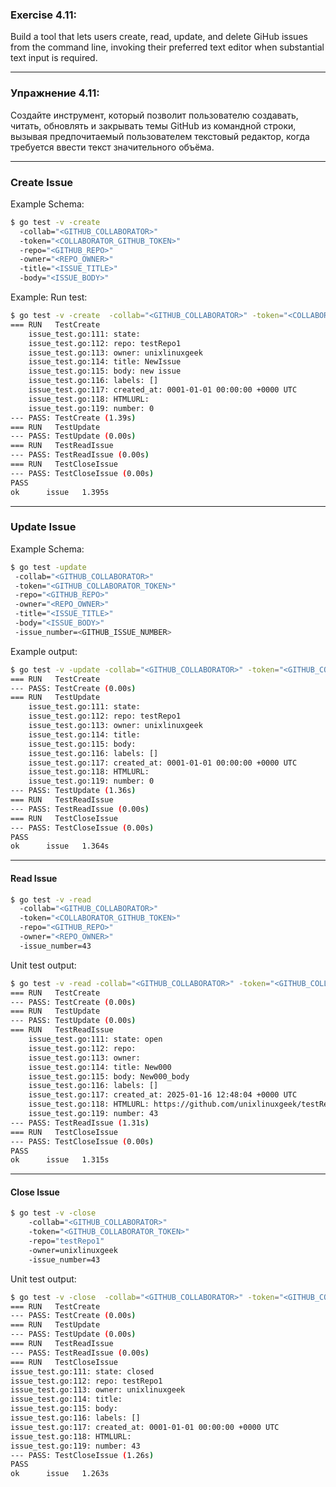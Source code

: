 ### Exercise 4.11:

Build a tool that lets users create, read, update, and delete GiHub issues from the command line,
invoking their preferred text editor when substantial text input is required.

---

### Упражнение 4.11:

Создайте инструмент, который позволит пользователю создавать, читать, обновлять и закрывать темы GitHub из 
командной строки, вызывая предпочитаемый пользователем текстовый редактор, когда требуется ввести текст значительного
объёма.

---

### Create Issue


Example Schema:
```bash
$ go test -v -create
  -collab="<GITHUB_COLLABORATOR>"
  -token="<COLLABORATOR_GITHUB_TOKEN>"
  -repo="<GITHUB_REPO>"
  -owner="<REPO_OWNER>"
  -title="<ISSUE_TITLE>"
  -body="<ISSUE_BODY>"
```

Example:
Run test:
```bash
$ go test -v -create  -collab="<GITHUB_COLLABORATOR>" -token="<COLLABORATOR_GITHUB_TOKEN>" -repo="testRepo1" -owner=unixlinuxgeek -title="NewIssue" -body="new issuev body"
=== RUN   TestCreate
    issue_test.go:111: state: 
    issue_test.go:112: repo: testRepo1
    issue_test.go:113: owner: unixlinuxgeek
    issue_test.go:114: title: NewIssue
    issue_test.go:115: body: new issue
    issue_test.go:116: labels: []
    issue_test.go:117: created_at: 0001-01-01 00:00:00 +0000 UTC
    issue_test.go:118: HTMLURL: 
    issue_test.go:119: number: 0
--- PASS: TestCreate (1.39s)
=== RUN   TestUpdate
--- PASS: TestUpdate (0.00s)
=== RUN   TestReadIssue
--- PASS: TestReadIssue (0.00s)
=== RUN   TestCloseIssue
--- PASS: TestCloseIssue (0.00s)
PASS
ok      issue   1.395s

```

---

### Update Issue

Example Schema:
```bash
$ go test -update
 -collab="<GITHUB_COLLABORATOR>"
 -token="<GITHUB_COLLABORATOR_TOKEN>"
 -repo="<GITHUB_REPO>"
 -owner="<REPO_OWNER>"
 -title="<ISSUE_TITLE>"
 -body="<ISSUE_BODY>"
 -issue_number=<GITHUB_ISSUE_NUMBER>
```

Example output:
```bash
$ go test -v -update -collab="<GITHUB_COLLABORATOR>" -token="<GITHUB_COLLABORATOR_TOKEN>" -repo="testRepo1" -owner=unixlinuxgeek issue_num=43
=== RUN   TestCreate
--- PASS: TestCreate (0.00s)
=== RUN   TestUpdate
    issue_test.go:111: state: 
    issue_test.go:112: repo: testRepo1
    issue_test.go:113: owner: unixlinuxgeek
    issue_test.go:114: title: 
    issue_test.go:115: body: 
    issue_test.go:116: labels: []
    issue_test.go:117: created_at: 0001-01-01 00:00:00 +0000 UTC
    issue_test.go:118: HTMLURL: 
    issue_test.go:119: number: 0
--- PASS: TestUpdate (1.36s)
=== RUN   TestReadIssue
--- PASS: TestReadIssue (0.00s)
=== RUN   TestCloseIssue
--- PASS: TestCloseIssue (0.00s)
PASS
ok      issue   1.364s
```
---

#### Read Issue

```bash
$ go test -v -read
  -collab="<GITHUB_COLLABORATOR>"
  -token="<COLLABORATOR_GITHUB_TOKEN>"
  -repo="<GITHUB_REPO>"
  -owner="<REPO_OWNER>"
  -issue_number=43
```

Unit test output:
```bash
$ go test -v -read -collab="<GITHUB_COLLABORATOR>" -token="<GITHUB_COLLABORATOR_TOKEN>" -repo="testRepo1" -owner="unixlinuxgeek" -issue_num=43 
=== RUN   TestCreate
--- PASS: TestCreate (0.00s)
=== RUN   TestUpdate
--- PASS: TestUpdate (0.00s)
=== RUN   TestReadIssue
    issue_test.go:111: state: open
    issue_test.go:112: repo: 
    issue_test.go:113: owner: 
    issue_test.go:114: title: New000
    issue_test.go:115: body: New000_body
    issue_test.go:116: labels: []
    issue_test.go:117: created_at: 2025-01-16 12:48:04 +0000 UTC
    issue_test.go:118: HTMLURL: https://github.com/unixlinuxgeek/testRepo1/issues/43
    issue_test.go:119: number: 43
--- PASS: TestReadIssue (1.31s)
=== RUN   TestCloseIssue
--- PASS: TestCloseIssue (0.00s)
PASS
ok      issue   1.315s
```

---

#### Close Issue

```bash
$ go test -v -close  
    -collab="<GITHUB_COLLABORATOR>" 
    -token="<GITHUB_COLLABORATOR_TOKEN>" 
    -repo="testRepo1" 
    -owner=unixlinuxgeek 
    -issue_number=43
```

Unit test output:
```bash
$ go test -v -close  -collab="<GITHUB_COLLABORATOR>" -token="<GITHUB_COLLABORATOR_TOKEN>" -repo="testRepo1" -owner=unixlinuxgeek -issue_num=43
=== RUN   TestCreate
--- PASS: TestCreate (0.00s)
=== RUN   TestUpdate
--- PASS: TestUpdate (0.00s)
=== RUN   TestReadIssue
--- PASS: TestReadIssue (0.00s)
=== RUN   TestCloseIssue
issue_test.go:111: state: closed
issue_test.go:112: repo: testRepo1
issue_test.go:113: owner: unixlinuxgeek
issue_test.go:114: title:
issue_test.go:115: body:
issue_test.go:116: labels: []
issue_test.go:117: created_at: 0001-01-01 00:00:00 +0000 UTC
issue_test.go:118: HTMLURL:
issue_test.go:119: number: 43
--- PASS: TestCloseIssue (1.26s)
PASS
ok      issue   1.263s
```
